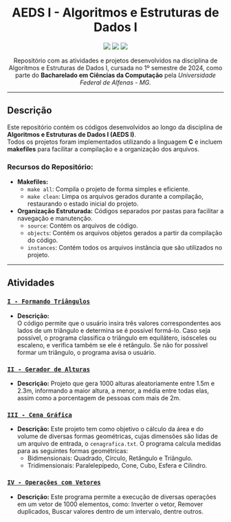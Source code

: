 <h1 align='center'>AEDS I - Algoritmos e Estruturas de Dados I </h1>

<p align='center'> 
  <img loading='lazy' src="https://img.shields.io/badge/Language-gray?style=flat-square&logo=c&logoColor=white&labelColor=blue"/>
  <img loading='lazy' src="https://img.shields.io/badge/Status-Finalizado-green"/>
  <img loading='lazy' src="https://img.shields.io/badge/License-MIT-blue?style=flat-square"/>
</p>

<p align="center">
  Repositório com as atividades e projetos desenvolvidos na disciplina de Algoritmos e Estruturas de Dados I, cursada no 1º semestre de 2024, 
  como parte do <strong>Bacharelado em Ciências da Computação</strong> pela <em>Universidade Federal de Alfenas - MG.</em>
</p>

---

## Descrição

Este repositório contém os códigos desenvolvidos ao longo da disciplina de **Algoritmos e Estruturas de Dados I (AEDS I)**.  
Todos os projetos foram implementados utilizando a linguagem **C** e incluem **makefiles** para facilitar a compilação e a organização dos arquivos. 

### Recursos do Repositório:
- **Makefiles:**  
  - `make all`: Compila o projeto de forma simples e eficiente.  
  - `make clean`: Limpa os arquivos gerados durante a compilação, restaurando o estado inicial do projeto.
- **Organização Estruturada:** Códigos separados por pastas para facilitar a navegação e manutenção.
  - `source`: Contém os arquivos de código.
  - `objects`: Contém os arquivos objetos gerados a partir da compilação do código.
  - `instances`: Contém todos os arquivos instância que são utilizados no projeto.
---

## Atividades

### [`I - Formando Triângulos`](./Atividades/A1_Formartriangulos)

- **Descrição:**  
  O código permite que o usuário insira três valores correspondentes aos lados de um triângulo e determina se é possível formá-lo. Caso seja possível, o programa classifica o triângulo em equilátero, isósceles ou escaleno,  e verifica também se ele é retângulo. Se não for possível formar um triângulo, o programa avisa o usuário.

### [`II - Gerador de Alturas`](./Atividades/A2_Geradoralturas)

- **Descrição:**
  Projeto que gera 1000 alturas aleatoriamente entre 1.5m e 2.3m, informando 
  a maior altura, a menor, a média entre todas elas, assim como a porcentagem de pessoas
  com mais de 2m.

### [`III - Cena Gráfica`](./Atividades/A3_Cenagrafica)

- **Descrição:**
   Este projeto tem como objetivo o cálculo da área e do volume de diversas formas geométricas,
  cujas dimensões são lidas de um arquivo de entrada, o `cenagrafica.txt`. O programa calcula 
  medidas para as seguintes formas geométricas:
  - Bidimensionais: Quadrado, Círculo, Retângulo e Triângulo.
  - Tridimensionais: Paralelepípedo, Cone, Cubo, Esfera e Cilindro.

### [`IV - Operações com Vetores`](./Atividades/A4_Opvetores)

- **Descrição:**
    Este programa permite a execução de diversas operações em um vetor de 1000 elementos, como: Inverter o vetor, Remover duplicados, Buscar valores dentro de um intervalo, dentre outros.
